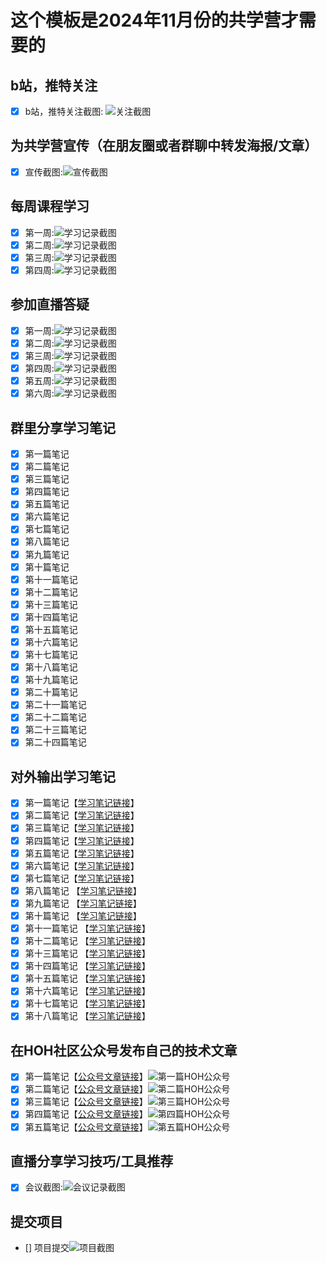 # 这个模板是2024年11月份的共学营才需要的

## b站，推特关注

- [x] b站，推特关注截图: ![关注截图](./images/b站关注.png)

## 为共学营宣传（在朋友圈或者群聊中转发海报/文章）

- [x] 宣传截图:![宣传截图](./images/分享转发.jpg)

## 每周课程学习

- [x] 第一周:![学习记录截图](./images/第一周学习记录.png)
- [x] 第二周:![学习记录截图](./images/第二周学习记录.png)
- [x] 第三周:![学习记录截图](./images/第三周学习记录.png)
- [x] 第四周:![学习记录截图](./images/第四周学习记录.png)

## 参加直播答疑

- [x] 第一周:![学习记录截图](./images/第一周直播.jpg)
- [x] 第二周:![学习记录截图](./images/第二周直播.jpg)
- [x] 第三周:![学习记录截图](./images/第三周直播.jpg)
- [x] 第四周:![学习记录截图](./images/第四周直播.jpg)
- [x] 第五周:![学习记录截图](./images/第五周直播.jpg)
- [x] 第六周:![学习记录截图](./images/第六周直播.jpg)

## 群里分享学习笔记

- [x] 第一篇笔记
- [x] 第二篇笔记
- [x] 第三篇笔记
- [x] 第四篇笔记
- [x] 第五篇笔记
- [x] 第六篇笔记
- [x] 第七篇笔记
- [x] 第八篇笔记
- [x] 第九篇笔记
- [x] 第十篇笔记
- [x] 第十一篇笔记
- [x] 第十二篇笔记
- [x] 第十三篇笔记
- [x] 第十四篇笔记
- [x] 第十五篇笔记
- [x] 第十六篇笔记
- [x] 第十七篇笔记
- [x] 第十八篇笔记
- [x] 第十九篇笔记
- [x] 第二十篇笔记
- [x] 第二十一篇笔记
- [x] 第二十二篇笔记
- [x] 第二十三篇笔记
- [x] 第二十四篇笔记

## 对外输出学习笔记

- [x] 第一篇笔记【[学习笔记链接](https://blog.csdn.net/Huahua_1223/article/details/143750762)】
- [x] 第二篇笔记【[学习笔记链接](https://hua1223.blog.csdn.net/article/details/143866005)】
- [x] 第三篇笔记【[学习笔记链接](https://hua1223.blog.csdn.net/article/details/143895408)】
- [x] 第四篇笔记【[学习笔记链接](https://hua1223.blog.csdn.net/article/details/144032486)】
- [x] 第五篇笔记【[学习笔记链接](https://hua1223.blog.csdn.net/article/details/144379769)】
- [x] 第六篇笔记【[学习笔记链接](https://learnblockchain.cn/article/10205)】
- [x] 第七篇笔记【[学习笔记链接](https://hua1223.blog.csdn.net/article/details/144387614)】
- [x] 第八篇笔记 【[学习笔记链接](https://learnblockchain.cn/article/10212)】
- [x] 第九篇笔记 【[学习笔记链接](https://hua1223.blog.csdn.net/article/details/144382727)】
- [x] 第十篇笔记 【[学习笔记链接](https://hua1223.blog.csdn.net/article/details/143079404)】
- [x] 第十一篇笔记 【[学习笔记链接](https://hua1223.blog.csdn.net/article/details/144411822)】
- [x] 第十二篇笔记 【[学习笔记链接](https://learnblockchain.cn/article/10234)】
- [x] 第十三篇笔记 【[学习笔记链接](https://learnblockchain.cn/article/10238)】
- [x] 第十四篇笔记 【[学习笔记链接](https://learnblockchain.cn/article/10239)】
- [x] 第十五篇笔记 【[学习笔记链接](https://learnblockchain.cn/article/10241)】
- [x] 第十六篇笔记 【[学习笔记链接](https://learnblockchain.cn/article/10247)】
- [x] 第十七篇笔记 【[学习笔记链接](https://learnblockchain.cn/article/10249)】
- [x] 第十八篇笔记 【[学习笔记链接](https://learnblockchain.cn/article/10252)】

## 在HOH社区公众号发布自己的技术文章

- [x] 第一篇笔记【[公众号文章链接](https://mp.weixin.qq.com/s/xNgX7heNowggNLYcCwGPdQ)】![第一篇HOH公众号](./images/第一篇HOH公众号.png)
- [x] 第二篇笔记【[公众号文章链接](https://mp.weixin.qq.com/s/X5cYcL2bC6etKMkp_Lt3Xg)】![第二篇HOH公众号](./images/第二篇HOH公众号.png)
- [x] 第三篇笔记【[公众号文章链接](https://mp.weixin.qq.com/s/tWx03o77KXxWSYYnz0L1sQ)】![第三篇HOH公众号](./images/第三篇HOH公众号.png)
- [x] 第四篇笔记【[公众号文章链接](https://mp.weixin.qq.com/s/w5SNITGL6sWx7FoWLoT2dQ)】![第四篇HOH公众号](./images/第四篇HOH公众号.png)
- [x] 第五篇笔记【[公众号文章链接](https://mp.weixin.qq.com/s/zc5MyY9OITld0z4-q1C-IQ)】![第五篇HOH公众号](./images/第五篇HOH公众号.png)

## 直播分享学习技巧/工具推荐

- [x] 会议截图:![会议记录截图](./images/直播分享.png)

## 提交项目

- [] 项目提交![项目截图](./images/你的图片地址)


